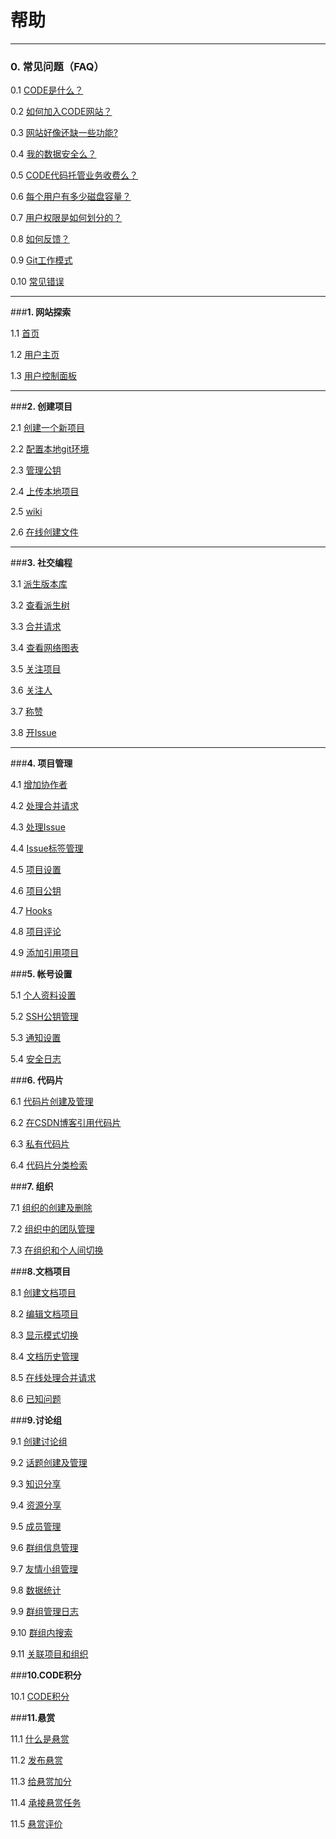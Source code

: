 # **帮助**

----------

### **0. 常见问题（FAQ）**

0.1 [CODE是什么？](/help/CSDN_Code/code_support/FAQ_0_1 "CODE是什么？")

0.2 [如何加入CODE网站？](/help/CSDN_Code/code_support/FAQ_0_2 "如何加入CODE网站？")

0.3 [网站好像还缺一些功能?](/help/CSDN_Code/code_support/FAQ_0_3 "网站好像还缺一些功能?")

0.4 [我的数据安全么？](/help/CSDN_Code/code_support/FAQ_0_4 "我的数据安全么")

0.5 [CODE代码托管业务收费么？](/help/CSDN_Code/code_support/FAQ_0_5 "CODE代码托管业务收费么?")

0.6 [每个用户有多少磁盘容量？](/help/CSDN_Code/code_support/FAQ_0_6 "每个用户有多少磁盘容量?")

0.7 [用户权限是如何划分的？](/help/CSDN_Code/code_support/FAQ_0_7 "用户权限是如何划分的？")

0.8 [如何反馈？](/help/CSDN_Code/code_support/FAQ_0_8 "如何提交错误报告？")

0.9 [Git工作模式](/help/CSDN_Code/code_support/FAQ_0_9 "Git工作模式")

0.10 [常见错误](/help/CSDN_Code/code_support/FAQ_0_10 "常见错误")

----------

###**1. 网站探索**

1.1 [首页](/help/CSDN_Code/code_support/FAQ_1_1 "首页")

1.2 [用户主页](/help/CSDN_Code/code_support/FAQ_1_2 "用户主页")

1.3 [用户控制面板](/help/CSDN_Code/code_support/FAQ_1_3 "用户控制面板")

----------

###**2. 创建项目**

2.1 [创建一个新项目](/help/CSDN_Code/code_support/FAQ_2_1 "创建一个新项目")

2.2 [配置本地git环境](/help/CSDN_Code/code_support/FAQ_2_2 "配置本地git环境")

2.3 [管理公钥](/help/CSDN_Code/code_support/FAQ_2_3 "管理公钥")

2.4 [上传本地项目](/help/CSDN_Code/code_support/FAQ_2_4 "上传本地项目")

2.5 [wiki](/help/CSDN_Code/code_support/FAQ_2_5 "wiki")

2.6 [在线创建文件](/help/CSDN_Code/code_support/FAQ_2_6 "在线创建文件")

----------

###**3. 社交编程**

3.1 [派生版本库](/help/CSDN_Code/code_support/FAQ_3_1 "派生版本库")

3.2 [查看派生树](/help/CSDN_Code/code_support/FAQ_3_2 "查看派生树")

3.3 [合并请求](/help/CSDN_Code/code_support/FAQ_3_3 "合并请求")

3.4 [查看网络图表](/help/CSDN_Code/code_support/FAQ_3_4 "查看网络图表")

3.5 [关注项目](/help/CSDN_Code/code_support/FAQ_3_5 "关注项目")

3.6 [关注人](/help/CSDN_Code/code_support/FAQ_3_6 "关注人")

3.7 [称赞](/help/CSDN_Code/code_support/FAQ_3_7 "称赞")

3.8 [开Issue](/help/CSDN_Code/code_support/FAQ_3_8 "开Issue")

----------

###**4. 项目管理**

4.1 [增加协作者](/help/CSDN_Code/code_support/FAQ_4_1 "增加协作者")

4.2 [处理合并请求](/help/CSDN_Code/code_support/FAQ_4_2 "处理合并请求")

4.3 [处理Issue](/help/CSDN_Code/code_support/FAQ_4_3 "处理Issue")

4.4 [Issue标签管理](/help/CSDN_Code/code_support/FAQ_4_4 "Issue标签管理")

4.5 [项目设置](/help/CSDN_Code/code_support/FAQ_4_5 "项目设置")

4.6 [项目公钥](/help/CSDN_Code/code_support/FAQ_4_6 "项目公钥")

4.7 [Hooks](/help/CSDN_Code/code_support/FAQ_4_7 "Hooks")

4.8 [项目评论](/help/CSDN_Code/code_support/FAQ_4_8 "项目评论")

4.9 [添加引用项目](/help/CSDN_Code/code_support/FAQ_4_9 "添加引用项目")

###**5. 帐号设置**

5.1 [个人资料设置](/help/CSDN_Code/code_support/FAQ_5_1 "个人资料设置")

5.2 [SSH公钥管理](/help/CSDN_Code/code_support/FAQ_5_2 "SSH公钥管理")

5.3 [通知设置](/help/CSDN_Code/code_support/FAQ_5_3 "通知设置")

5.4 [安全日志](/help/CSDN_Code/code_support/FAQ_5_4 "安全日志")

###**6. 代码片**

6.1 [代码片创建及管理](/help/CSDN_Code/code_support/FAQ_6_1 "代码片创建及管理")

6.2 [在CSDN博客引用代码片](/help/CSDN_Code/code_support/FAQ_6_2 "在CSDN博客引用代码片")

6.3 [私有代码片](/help/CSDN_Code/code_support/FAQ_6_5 "私有代码片")

6.4 [代码片分类检索](/help/CSDN_Code/code_support/FAQ_6_4 "代码片分类检索")

###**7. 组织**

7.1 [组织的创建及删除](/help/CSDN_Code/code_support/FAQ_7_1 "组织的创建及删除")

7.2 [组织中的团队管理](/help/CSDN_Code/code_support/FAQ_7_2 "组织中的团队管理")

7.3 [在组织和个人间切换](/help/CSDN_Code/code_support/FAQ_7_3 "在组织和个人间切换")

###**8.文档项目**

8.1 [创建文档项目](/help/CSDN_Code/code_support/FAQ_8_1 "创建文档项目")

8.2 [编辑文档项目](/help/CSDN_Code/code_support/FAQ_8_2 "编辑文档项目")

8.3 [显示模式切换](/help/CSDN_Code/code_support/FAQ_8_3 "显示模式切换")

8.4 [文档历史管理](/help/CSDN_Code/code_support/FAQ_8_4 "文档历史")

8.5 [在线处理合并请求](/help/CSDN_Code/code_support/FAQ_8_5 "在线处理合并请求")

8.6 [已知问题](/help/CSDN_Code/code_support/FAQ_8_6 "已知问题")

###**9.讨论组**

9.1 [创建讨论组](/help/CSDN_Code/code_support/FAQ_9_1 "创建讨论组")

9.2 [话题创建及管理](/help/CSDN_Code/code_support/FAQ_9_2 "话题")

9.3 [知识分享](/help/CSDN_Code/code_support/FAQ_9_3 "知识分享")

9.4 [资源分享](/help/CSDN_Code/code_support/FAQ_9_4 "资源分享")

9.5 [成员管理](/help/CSDN_Code/code_support/FAQ_9_5 "成员管理")

9.6 [群组信息管理](/help/CSDN_Code/code_support/FAQ_9_6 "群组信息管理")

9.7 [友情小组管理](/help/CSDN_Code/code_support/FAQ_9_7 "友情小组管理")

9.8 [数据统计](/help/CSDN_Code/code_support/FAQ_9_8 "数据统计")

9.9 [群组管理日志](/help/CSDN_Code/code_support/FAQ_9_9 "群组管理日志")

9.10 [群组内搜索](/help/CSDN_Code/code_support/FAQ_9_10 "群组内搜索")

9.11 [关联项目和组织](/help/CSDN_Code/code_support/FAQ_9_11 "关联项目和组织")

###**10.CODE积分**

10.1 [CODE积分](/help/CSDN_Code/code_support/FAQ_10_1 "CODE积分")

###**11.悬赏**

11.1 [什么是悬赏](/help/CSDN_Code/code_support/FAQ_11_1 "什么是悬赏")

11.2 [发布悬赏](/help/CSDN_Code/code_support/FAQ_11_2 "发布悬赏")

11.3 [给悬赏加分](/help/CSDN_Code/code_support/FAQ_11_3 "给悬赏加分")

11.4 [承接悬赏任务](/help/CSDN_Code/code_support/FAQ_11_4 "承接悬赏任务")

11.5 [悬赏评价](/help/CSDN_Code/code_support/FAQ_11_5 "悬赏评价")